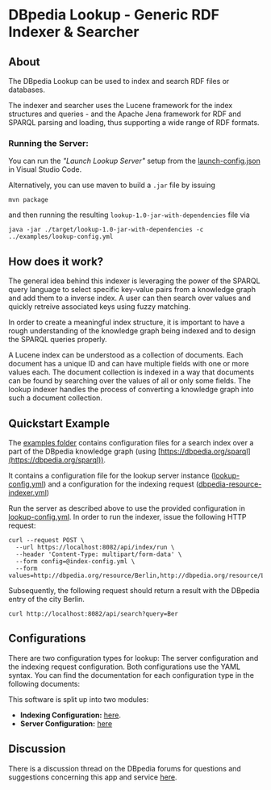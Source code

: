 # DBpedia Lookup - Generic RDF Indexer & Searcher

## About

The DBpedia Lookup can be used to index and search RDF files or databases. 

The indexer and searcher uses the Lucene framework for the index structures and queries - and the Apache Jena framework for RDF and SPARQL parsing and loading, thus supporting a wide range of RDF formats.

### Running the Server:

You can run the *"Launch Lookup Server"* setup from the [launch-config.json](../.vscode/launch.json) in Visual Studio Code.

Alternatively, you can use maven to build a `.jar` file by issuing
```
mvn package
```
and then running the resulting `lookup-1.0-jar-with-dependencies` file via
```
java -jar ./target/lookup-1.0-jar-with-dependencies -c ../examples/lookup-config.yml
```

## How does it work?

The general idea behind this indexer is leveraging the power of the SPARQL query language to select specific key-value pairs from a knowledge graph and add them to a inverse index. A user can then search over values and quickly retreive associated keys using fuzzy matching.

In order to create a meaningful index structure, it is important to have a rough understanding of the knowledge graph being indexed and to design the SPARQL queries properly.

A Lucene index can be understood as a collection of documents. Each document has a unique ID and can have multiple fields with one or more values each. The document collection is indexed in a way that documents can be found by searching over the values of all or only some fields. The lookup indexer handles the process of converting a knowledge graph into such a document collection.

## Quickstart Example

The [examples folder](../examples/) contains configuration files for a search index over a part of the DBpedia knowledge graph (using [https://dbpedia.org/sparql](https://dbpedia.org/sparql)). 

It contains a configuration file for the lookup server instance ([lookup-config.yml](../examples/lookup-config.yml)) and a configuration for the indexing request ([dbpedia-resource-indexer.yml](../examples/indexing/dbpedia-resource-indexer.yml))

Run the server as described above to use the provided configuration in [lookup-config.yml](../examples/lookup-config.yml).
In order to run the indexer, issue the following HTTP request:

```
curl --request POST \
  --url https://localhost:8082/api/index/run \
  --header 'Content-Type: multipart/form-data' \
  --form config=@index-config.yml \
  --form values=http://dbpedia.org/resource/Berlin,http://dbpedia.org/resource/Leipzig,http://dbpedia.org/resource/Hamburg
```

Subsequently, the following request should return a result with the DBpedia entry of the city Berlin.

```
curl http://localhost:8082/api/search?query=Ber
```

## Configurations

There are two configuration types for lookup: The server configuration and the indexing request configuration. Both configurations use the YAML syntax. 
You can find the documentation for each configuration type in the following documents:

This software is split up into two modules:
* **Indexing Configuration:** [here](./doc/indexing.md).
* **Server Configuration:** [here](./doc/server.md)

## Discussion

There is a discussion thread on the DBpedia forums for questions and suggestions concerning this app and service [here](https://forum.dbpedia.org/t/new-dbpedia-lookup-application/607).
